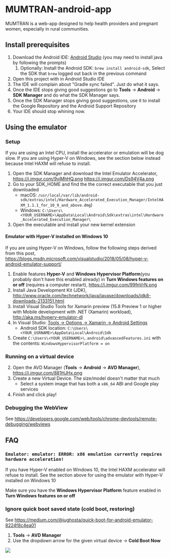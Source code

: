
# MUMTRAN-android-app

MUMTRAN is a web-app designed to help health providers and pregnant women, especially in rural communities.

## Install prerequisites

1.  Download the Android IDE: [Android Studio](http://developer.android.com/sdk/installing/studio.html) (you may need to install java by following the prompts)
    1. Optionally: Install the Android SDK: `brew install android-sdk`, Select the SDK that `brew` logged out back in the previous command
1.  Open this project with in Android Studio IDE
1.  The IDE will complain about "Gradle sync failed". Just do what it says.
1.  Once the IDE stops giving good suggestions go to **Tools** -> **Android** -> **SDK Manager** and do what the SDK Manager says.
1.  Once the SDK Manager stops giving good suggestions, use it to install the Google Repository and the Android Support Repository
1.  Your IDE should stop whining now.

## Using the emulator

### Setup

If you are using an Intel CPU, install the accelerator or emulation will be dog slow. If you are using Hyper-V on Windows, see the section below instead because Intel HAXM will refuse to install.

1.  Open the SDK Manager and download the Intel Emulator Accelerator, https://i.imgur.com/9viMhHQ.png https://i.imgur.com/Ds94V4a.png
1.  Go to your SDK_HOME and find the the correct executable that you just downloaded
    - macOS: `/usr/local/var/lib/android-sdk/extras/intel/Hardware_Accelerated_Execution_Manager/IntelHAXM_1.1.1_for_10_9_and_above.dmg`)
    - Windows: `C:\Users\<YOUR_USERNAME>\AppData\Local\Android\Sdk\extras\intel\Hardware_Accelerated_Execution_Manager\`
1.  Open the executable and install your new kernel extension

#### Emulator with Hyper-V installed on Windows 10

If you are using Hyper-V on Windows, follow the following steps derived from this post, https://blogs.msdn.microsoft.com/visualstudio/2018/05/08/hyper-v-android-emulator-support/

1.  Enable features **Hyper-V** and **Windows Hypervisor Platform**(you probably don't have this enabled already) in **Turn Windows features on or off** (requires a computer restart), https://i.imgur.com/99fnVrN.png
1.  Install Java Development Kit (JDK), http://www.oracle.com/technetwork/java/javase/downloads/jdk8-downloads-2133151.html
1.  Install Visual Studio Tools for Xamarin preview (15.8 Preview 1 or higher with Mobile development with .NET (Xamarin) workload), http://aka.ms/hyperv-emulator-dl
1.  In Visual Studio: [Tools -> Options -> Xamarin -> Android Settings](https://docs.microsoft.com/en-us/xamarin/android/troubleshooting/questions/android-sdk-location?tabs=vswin)
    - Android SDK location: `C:\Users\<YOUR_USRNAME>\AppData\Local\Android\Sdk`
1.  Create `C:\Users\<YOUR_USERNAME>\.android\advancedFeatures.ini` with the contents: `WindowsHypervisorPlatform = on`

### Running on a virtual device

2.  Open the AVD Manager (**Tools** -> **Android** -> **AVD Manager**), https://i.imgur.com/881HJHx.png
3.  Create a new Virtual Device. The size/model doesn't matter that much
    - Select a system image that has both a `x86_64` ABI and Google play services
4.  Finish and click play!

### Debugging the WebView

See https://developers.google.com/web/tools/chrome-devtools/remote-debugging/webviews


## FAQ

### `Emulator: emulator: ERROR: x86 emulation currently requires hardware acceleration!`

If you have Hyper-V enabled on Windows 10, the Intel HAXM accelerator will refuse to install. See the section above for using the emulator with Hyper-V installed on Windows 10

Make sure you have the **Windows Hypervisor Platform** feature enabled in **Turn Windows features on or off**

### Ignore quick boot saved state (cold boot, restoring)

See https://medium.com/@jughosta/quick-boot-for-android-emulator-8224f8c4ea01

1.  **Tools** -> **AVD Manager**
1.  Use the dropdown arrow for the given virtual device -> **Cold Boot Now**

![](https://i.imgur.com/Xu9AfD5.png)
